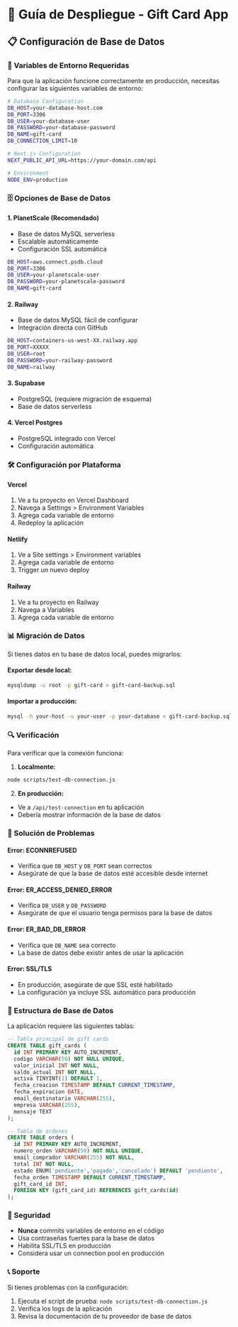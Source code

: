 # 🚀 Guía de Despliegue - Gift Card App

## 📋 Configuración de Base de Datos

### 🔧 Variables de Entorno Requeridas

Para que la aplicación funcione correctamente en producción, necesitas configurar las siguientes variables de entorno:

```bash
# Database Configuration
DB_HOST=your-database-host.com
DB_PORT=3306
DB_USER=your-database-user
DB_PASSWORD=your-database-password
DB_NAME=gift-card
DB_CONNECTION_LIMIT=10

# Next.js Configuration
NEXT_PUBLIC_API_URL=https://your-domain.com/api

# Environment
NODE_ENV=production
```

### 🗄️ Opciones de Base de Datos

#### 1. **PlanetScale (Recomendado)**
- Base de datos MySQL serverless
- Escalable automáticamente
- Configuración SSL automática

```bash
DB_HOST=aws.connect.psdb.cloud
DB_PORT=3306
DB_USER=your-planetscale-user
DB_PASSWORD=your-planetscale-password
DB_NAME=gift-card
```

#### 2. **Railway**
- Base de datos MySQL fácil de configurar
- Integración directa con GitHub

```bash
DB_HOST=containers-us-west-XX.railway.app
DB_PORT=XXXXX
DB_USER=root
DB_PASSWORD=your-railway-password
DB_NAME=railway
```

#### 3. **Supabase**
- PostgreSQL (requiere migración de esquema)
- Base de datos serverless

#### 4. **Vercel Postgres**
- PostgreSQL integrado con Vercel
- Configuración automática

### 🛠️ Configuración por Plataforma

#### **Vercel**
1. Ve a tu proyecto en Vercel Dashboard
2. Navega a Settings > Environment Variables
3. Agrega cada variable de entorno
4. Redeploy la aplicación

#### **Netlify**
1. Ve a Site settings > Environment variables
2. Agrega cada variable de entorno
3. Trigger un nuevo deploy

#### **Railway**
1. Ve a tu proyecto en Railway
2. Navega a Variables
3. Agrega cada variable de entorno

### 📊 Migración de Datos

Si tienes datos en tu base de datos local, puedes migrarlos:

#### **Exportar desde local:**
```bash
mysqldump -u root -p gift-card > gift-card-backup.sql
```

#### **Importar a producción:**
```bash
mysql -h your-host -u your-user -p your-database < gift-card-backup.sql
```

### 🔍 Verificación

Para verificar que la conexión funciona:

1. **Localmente:**
```bash
node scripts/test-db-connection.js
```

2. **En producción:**
- Ve a `/api/test-connection` en tu aplicación
- Debería mostrar información de la base de datos

### 🚨 Solución de Problemas

#### **Error: ECONNREFUSED**
- Verifica que `DB_HOST` y `DB_PORT` sean correctos
- Asegúrate de que la base de datos esté accesible desde internet

#### **Error: ER_ACCESS_DENIED_ERROR**
- Verifica `DB_USER` y `DB_PASSWORD`
- Asegúrate de que el usuario tenga permisos para la base de datos

#### **Error: ER_BAD_DB_ERROR**
- Verifica que `DB_NAME` sea correcto
- La base de datos debe existir antes de usar la aplicación

#### **Error: SSL/TLS**
- En producción, asegúrate de que SSL esté habilitado
- La configuración ya incluye SSL automático para producción

### 📝 Estructura de Base de Datos

La aplicación requiere las siguientes tablas:

```sql
-- Tabla principal de gift cards
CREATE TABLE gift_cards (
  id INT PRIMARY KEY AUTO_INCREMENT,
  codigo VARCHAR(50) NOT NULL UNIQUE,
  valor_inicial INT NOT NULL,
  saldo_actual INT NOT NULL,
  activa TINYINT(1) DEFAULT 1,
  fecha_creacion TIMESTAMP DEFAULT CURRENT_TIMESTAMP,
  fecha_expiracion DATE,
  email_destinatario VARCHAR(255),
  empresa VARCHAR(255),
  mensaje TEXT
);

-- Tabla de órdenes
CREATE TABLE orders (
  id INT PRIMARY KEY AUTO_INCREMENT,
  numero_orden VARCHAR(50) NOT NULL UNIQUE,
  email_comprador VARCHAR(255) NOT NULL,
  total INT NOT NULL,
  estado ENUM('pendiente','pagado','cancelado') DEFAULT 'pendiente',
  fecha_orden TIMESTAMP DEFAULT CURRENT_TIMESTAMP,
  gift_card_id INT,
  FOREIGN KEY (gift_card_id) REFERENCES gift_cards(id)
);
```

### 🔐 Seguridad

- **Nunca** commits variables de entorno en el código
- Usa contraseñas fuertes para la base de datos
- Habilita SSL/TLS en producción
- Considera usar un connection pool en producción

### 📞 Soporte

Si tienes problemas con la configuración:
1. Ejecuta el script de prueba: `node scripts/test-db-connection.js`
2. Verifica los logs de la aplicación
3. Revisa la documentación de tu proveedor de base de datos
